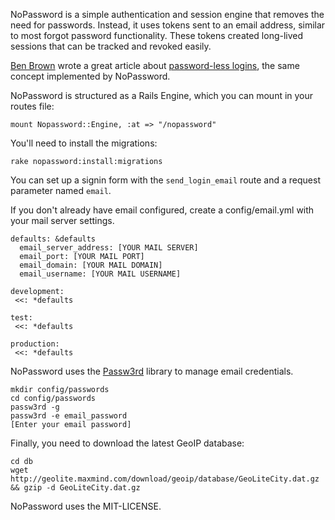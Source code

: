 NoPassword is a simple authentication and session engine that removes
the need for passwords. Instead, it uses tokens sent to an email
address, similar to most forgot password functionality. These tokens
created long-lived sessions that can be tracked and revoked easily.

[Ben Brown](http://ilovebenbrown.com/) wrote a great article about [password-less logins](http://notes.xoxco.com/post/27999787765/is-it-time-for-password-less-login), the same concept implemented by NoPassword.

NoPassword is structured as a Rails Engine, which you can mount in your
routes file:

    mount Nopassword::Engine, :at => "/nopassword"

You'll need to install the migrations:

    rake nopassword:install:migrations

You can set up a signin form with the `send_login_email` route and a
request parameter named `email`.

If you don't already have email configured, create a config/email.yml with your mail server settings.

    defaults: &defaults
      email_server_address: [YOUR MAIL SERVER]
      email_port: [YOUR MAIL PORT]
      email_domain: [YOUR MAIL DOMAIN]
      email_username: [YOUR MAIL USERNAME]

    development:     
     <<: *defaults   

    test:
     <<: *defaults                
    
    production:
     <<: *defaults

NoPassword uses the [Passw3rd](https://github.com/oreoshake/passw3rd) library to manage email credentials.

    mkdir config/passwords
    cd config/passwords
    passw3rd -g
    passw3rd -e email_password
    [Enter your email password]

Finally, you need to download the latest GeoIP database:

    cd db
    wget http://geolite.maxmind.com/download/geoip/database/GeoLiteCity.dat.gz && gzip -d GeoLiteCity.dat.gz

NoPassword uses the MIT-LICENSE.
